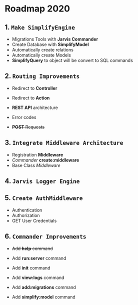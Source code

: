 # Roadmap 2020

## 1. `Make SimplifyEngine`

- Migrations Tools with **Jarvis Commander**
- Create Database with **SimplifyModel**
- Automatically create relations
- Automatically create Models
- **SimplifyQuery** to object will be convert to SQL commands

## 2. `Routing Improvements`

- Redirect to **Controller**

- Redirect to **Action**

- **REST API** architecture

- Error codes

- ~~**POST** Requests~~

## 3. `Integrate Middleware Architecture`

- Registration **Middleware**
- _Commander_ **create:middleware**
- Base Class _Middleware_

## 4. `Jarvis Logger Engine`

## 5. `Create AuthMiddleware`

- Authentication
- Authorization
- GET User Credentials

## 6. `Commander Improvements`

- ~~Add **help** command~~

- Add **run:server** command

- Add **init** command

- Add **view:logs** command

- Add **add:migrations** command

- Add **simplify:model** command
